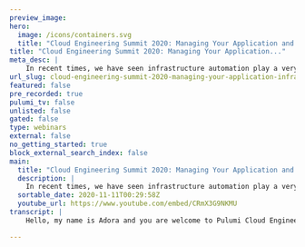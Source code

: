 ```yaml
---
preview_image:
hero:
  image: /icons/containers.svg
  title: "Cloud Engineering Summit 2020: Managing Your Application and Infrastructure in One CI/CD Pipeline"
title: "Cloud Engineering Summit 2020: Managing Your Application..."
meta_desc: |
    In recent times, we have seen infrastructure automation play a very important role in building and shipping world class applications fast. We have ...
url_slug: cloud-engineering-summit-2020-managing-your-application-infrastructure-one-cicd-pipeline
featured: false
pre_recorded: true
pulumi_tv: false
unlisted: false
gated: false
type: webinars
external: false
no_getting_started: true
block_external_search_index: false
main:
  title: "Cloud Engineering Summit 2020: Managing Your Application and Infrastructure in One CI/CD Pipeline"
  description: |
    In recent times, we have seen infrastructure automation play a very important role in building and shipping world class applications fast. We have seen how tools like Docker, Ansible, Puppet & Terraform can be used to automate infrastructure deployments.  In this session, Adora Nwodo talks about the concepts of Infrastructure as code (IaC) and how you're able to treat your infrastructure deployment code the same way you treat your source code by being able to test, version and gracefully rollback your infrastructure deployment code.
  sortable_date: 2020-11-11T00:29:58Z
  youtube_url: https://www.youtube.com/embed/CRmX3G9NKMU
transcript: |
    Hello, my name is Adora and you are welcome to Pulumi Cloud Engineering Summit. I am very excited to be giving this talk today and in my talk, I would be taking you through how to manage your cloud applications and infrastructure deployment in one C IC pipeline. But before I go any further or dive into the main details of today's talk, I would want to quickly introduce myself. So as I said, at the beginning of the talk, my name is Adora and I am a software engineer at Microsoft mixed Reality. Um And I am a tech content creator as Adora Hack. I create a lot of youtube videos for developers and I write articles as well. I'm the co-founder of on stack, which is a community for developers to learn stuff hands on. So we organize meetups where we mostly do workshops as opposed to anything else. I'm also on the advisory board for Vrar Nigeria, which is the Nigerian chapter for the Vrar Global Association. And in a way, I guess this kind of makes sense because I am somebody that works in mixed reality and somebody that is really enthusiastic about extended reality and what we can do as people that live in this world with that technology. So before anything straight, you know, let's just go, let's just take a trip down memory lane, um seeing what's currently, you know, happening now and how I see has made a lot of things easier in terms of, you know, how we are able to manage our infrastructure. Sometimes we need to think back to where we came from to sort of appreciate where we currently are, you know, today and just looking at what it was in the past for people that were trying to do infrastructure deployment or just even somehow create infrastructure for what ever applications or services, whatever it is that they were trying to build in the past, it was a very tedious and error prone process and I explain why. So I go to a today and I choose to create a resource group, I choose to create an app service plan and then I go ahead and create a key as well. I go ahead and um create a static web app as well. I go ahead and create multiple resources that I need to bring my websites to life, right? And as I'm creating these resources, I'm documenting them somehow but maybe some somewhere in the middle of my entire devops process, I have a life size or something goes wrong and I have to quickly make some kind of configuration change to the particular environments that had the problem. But somehow I forgot to, for whatever reason, documents that change or anything like that. And now the state of the environments that I made that quick fix in and all my other environments will be different. And if I want to now create an entirely new environment, I will be creating of the knowledge that I already have of the thing that was probably documented that if it was actually even documented at all, and it's very difficult to maintain states across, you know, your different environments when you're trying to do deployment in steps. So you can, so if you have like a development environment, you have a staging environment and you have a production environment, you can't confidently say that your staging environment or mirrors your production environment or vice versa because in that moment, you're not sure anymore because of individual tweaks you've made here and they just to get something to work and you weren't maybe for some reason able to document or skipped your mind or you just wasn't even one of those things, right? Isc gives us, you know, version control ISC allows us to deploy our things incrementally. And because talking about Pulumi, it gives us a way to actually apply a setting design pattern to whatever infrastructure definition thing we want to do. Because with Pulumi, you're going to be using regular programming languages and then you can decide, OK, I want to create for different regions. I want it to be represented in this particular way. So as I'm going to be designing my cloud application, as I'm going to be designing my service, as I'm going to be designing that app, I can also be thinking about ways to actually also design my infrastructure code thing if that makes sense. And I, like I said, I think Pulumi is amazing because it gives us the ability to create our infrastructure with familiar programming languages. And you can see this storage account over here. So this is Pulumi with type scripts. And during the course of this whole talk, I will be using typescripts as a reference. But with Pulumi, you can actually use a bunch of other programming languages. You can use C# you can use Python, you can use dot net and so many more amazing programming languages. So in this particular slide, we can see the typescript definition of a storage account. So I want to use Pulumi to create a storage account with, I want to use Pulumi typescript to create a storage account resource. And this is how I go ahead to unit do that. Now that I've given an overview on what Pulumi is and what Pulumi can sort of like do for us. I try not to go too deep into that because that's not what this talk is really focused on. But now I've given a brief overview on that. I am going straight into the next part of this talk which is integrating Pulumi as part of our deployment process. And there are two scenarios. So I'm going to be stating each scenario and possible implementations for those scenarios. So the first scenario is you know, separating infrastructure deployment from our social school deployment. So for whatever reason, and this is not what this talk is focused on because like I said at the beginning of this talk, this talk is focused on being able to deploy our cloud applications and our infrastructure side by side in one C I CD pipeline. So this is a valid scenario for integrating Pulumi as part of our deployment process. And I just want to touch on you before I move on to the next thing which is the scenario that we actually care about in this context. So the first scenario is separating infrastructure deployment from our source code deployment. And there are basically two ways to do that and you might want to do this thing for whatever reason at all. The first way is having multiple reports. And then you could have like one report for where all your infrastructure code would be. And then you could have another report for where all your application source code would be. Basically the second scenario is having your source and your infrastructure code in the same report, but having multiple pipelines for those things. And depending on whatever conditions you set the multiple pipelines will get triggered on different occasions. So it could be that you only want to trigger the pipeline that does the infrastructure deployment. When you actually edit code in the infrastructure directory. Every other time you want to run the pipeline that does the source deployment or you can decide however whatever condition that would make you want to have multiple pipelines and trigger them on, on different locations. This is also a second scenario where you can, you know, separate your infrastructure deployment from your source code deployment. And then the second scenario, which is the one we are interested in in today's talk is deploying infrastructure and source code changes simultaneously. Now, in this scenario, there are two ways to implement it. So the first way to implement this is by deploying your infrastructure with Pulumi tasks and your source code with some custom YA templates that you can write yourself. The second scenario would be deploying your infrastructure and your source code with custom Pulumi templates. So we're going to talk about using Pulumi tasks in an Azure pipeline and you can do well, you can do most of all these things regardless of whatever tool that you are using, right. So if you are using github, for example, if you are using Azure devos, for example, if you're using anything at all, if you're using circle ci I, you can do all these things, you can do all these things with Pulumi as well. But for this talk, I'm basically talking about Azure because that's what I'm more familiar with. So using Pulumi task and Azure pipeline, um Pulumi tasks would help you, you know, handle all the things that you need to do before you actually run the Pulumi command. So all the setting up installing of the Pulumi cli and all the things that you need and then all you need to do basically is call, is use that Pulumi task and specify the command you want to call along with other important things like your Pulumi access to kin for authentication. So we can see these two codes depend side by side. One is code for defining a function app resource in Pulumi using typescript. And the other is using Pulumi tasks. What we would actually need to write to be able to run these Pulumi thing in Azure pipelines. So as we can see, we have a function app and we've given it the name, my function app, we have specified the app service plan, the location, our resource group and the things that we need in this function app resource, if we want to deploy this function app resource to some Azure subscription, so that we can, you know, actually deploy an Azure function there. And we can run the code and all of that, we will be writing some ya and we'll be writing some Pulumi tasks. So I have two Pulumi tasks here because I want to run two different Pulumi commands. So I've created a Pulumi task that does a preview for me. A preview on all my resources is just to be able to compare the current Pulumi State with what I want to do to decide. OK, how many things do I want to update? How many things do I want to create? How many things am I deleting and what is actually going to get replaced just to identify how the state is going to be different. So I just want to be able to see what it looks like. And if it's all good, then go ahead and run a Pulumi up and Pulumi up is actually what upgrade my Pulumi state to what I have currently specified that I want my new state to be in. So if I had do a stuff running before and I don't feel like using do anymore and I want to switch to a serverless architecture, I can remove all the do things and then switch to using a function app in an app service plan and have all those things going for me. So Pulumi compares that state and does all of that for me. So I would do a Pulumi preview and do a Pulumi up. However, if you look at these scripts properly, all that happens here is the infrastructure updates. It doesn't in any way actually update my source code. And when I started this talk, I talked about deploying our infrastructure and source code side by side in one C IC pipeline. So this is not what we need. However, this next thing is closer to what we need, which is after running my Pulumi preview and my Pulumi up, I can go ahead to run a custom YA template that goes to deploy my function to my new Pulumi resource in Azure for me. And as we can see here, that's what's currently happening on the last line. And as we can see here, the names of the function apps are the same. So the function app name in my code is the same name in the pipeline. So that when I say, OK, I'm creating this template to go and deploy this function. For me, it goes to deploy the function to this particular functions resource to this particular function app. So alright, this is the first implementation for our scenario that I talked about initially, which is deploying our Infra with Pulumi tasks and deploying our soft with custom templates. Now there's a second way to actually do this, which is the way that I prefer. The second way to do this is using custom Pulumi scripts in an Azure pipeline. So as opposed to using the Pulumi tasks themselves, you can customize things to how you know you want them to be. And now let's take a look at how that works. I'm going to be talking about this in the context of a function app. But if you are doing do and you're doing do a containers. This also applies as well. But I'm going to be using, I'm going to be saying this in the context of a function app because I feel it's a lot faster to get by. So Pulumi has something called an archive function app that allows you deploy a function archive alongside the function app, Azure resource when you are running Pulumi up. So as opposed to just creating an Azure function app, creating that resource, if you use an archive function app, and you specify the path to a deployment archive to an actual function, it will also deploy that function for you in one step. So you don't have to do too much. So what this means that in like unlike the previous scenario, our Infra and our source code gets deployed in one step in one task at once, you don't have to actually do two things. You don't have to create a Pulumi task and then go ahead to call a custom template that does that all these things could be done in one step. So here I have my code for an archive function app. We can see that um I it's a little bit different from what I had before with just the um normal function app resource because now I am adding something called a deployment archive. I want to specify the path to the actual Azure function that I want Pulumi to help me deploy it to my Azure function app resource I have, I want to have built that function and I want to have a path to that function and I want to pass that path to Pulumi so that Pulumi can help me deploy whatever is in that path to my Azure function app. That's just basically what it is. And for me to go even further, I want to show you two different files and I want to show you why these two different files are important. So we have the Pulumi config. So depending on how many Pulumi stacks you have, you would have multiple config. So now I have a stack, I call it the test stack. And your config are you can use your config to specify things that you want to be different across your different stacks across your different environment. It could be that OK. You want your, for example, the location, that's one thing that we can use. In this case, let's say, OK, you want your test stack to be deployed to West Europe, you want your staging to be deployed to like a West US two and then you want your production to be deployed to like a France central. In that kind of scenario, it's always easy to specify those details that are stack related, that are environments related in your Pulumi stack. And because of that I have chosen because even in the pipeline, I will be able to update my Pulumi stack config by running this command. Pulumi config sets whatever the config name is and the config value I will be able to perform these updates in the pipeline. And I'm trying to run away from scenarios where I have to had code a deployment path. Because what if things change? And for whatever reason my function app does not build to that specific path anymore that I deploy something empty to my function app. And I think that my function app is there when it's actually not there. So I want to be able to automate this whole process from the beginning to the end, I don't have to have code at all. So we're going to be paying attention to the Pulumi conflict to the Pulumi conflict. And we're also going to be paying attention to the command that will help us set our archive path. If we go back to the source code, we can see that we have created an instance of the Pulumi conflict so that we have access. So that's in the code and we can now get config values from our config. So in this case, in the code, I will be able to get deployment archive, config values and I can do whatever I want with it. So that means that when I set the value for my function deployment archive in the pipeline, and I run a Pulumi up and Pulumi is going through my code and doing all of all the things that it does to deploy infrastructure for me. What's going to happen is and because I ran that command, my config got updated and when Pulumi gets to my code and sees that it requires the deployment archive config value for my config, it goes to fetch that. And because it's already there, it fetches that path, puts that path in my archive function app. And the web plum is helping me create that archive function app. It creates it, it fetches the built function from the path that I've specified from my archive. And it goes ahead to deploy whatever is in that path to my function app itself sounds amazing, right? So when we run the command, as we can see already the the configure set as we can see this. Now, let's get to Azure pipelines. So this is what the pipeline would look like. Instead of running a ploy task, I'm going to be running these scripts and I've broken the script down into two different shell scripts. So I have a script to do set just in case I want to do the same set up somewhere else so that I follow the programming rules that say um don't repeat yourself. And I've broken these scripts down into two things. One that actually does all the setting up and the other one that does the Pulumi cli related things for me. And like I said, initially, depending on where your Pulumi, you can decide to be using Pulumi cloud. And if you're using Pulumi cloud, then you'd have to pass on your access token to do authentication. But if you are using your own cloud, like you have your own storage account and your own storage blob, you need to pass in like your arm client secret, your subscription ID, your arm client id, and your arm tenant ID. Because this thing today that I'm talking about in the pipeline currently works with service principal authentication. So you need service principal authentication to do what I'm saying that Pulumi can do for you in the pipeline today. So let's look at our script for setting up. So what we're going to be doing is downloading Pulumi logging into Pulumi and downloading new Js for our setup. So when it's time to run the Pulumi Cli script, then it's important to add the Pulumi the path to the Pulumi executable to our path environment variable. It's very important. So when we try to run the Pulumi command, you can pick it up and run. So the first thing we want to do is to switch to our Pulumi path, the path where our Pulumi project is and in this case, it is the in Infra path. So I'm going to switch to Infra, right? And then after doing that, I want to install M PM and I want to build my Pulumi typescript project. If that is necessary. Once I'm done doing that, I want to select my stack that I'm in. And in this case, I'm using a test stack. So I go ahead and I run Pulumi stack select test. And after doing that, I can set my deployment archive config value, I go ahead and I set that config value to the archive path that I had already built. You know, because initially I talked about this before we get to the Pulumi path, there will be a chance that the function that we actually have, we would have built, it would have tested it. We would have published artifacts, we would have done all of that. So we published the artifacts with a particular path. And that is the path that we want because once we specify that path to Pulumi, Pulumi goes to deploy and that path to our function. So I'm going to do a Pulumi config set deployment archive and I'm going to put that path right there and I'm passing it into this script, right? I'm passing the path into this script so that it's dynamic and I don't have to hard code this path at any time. And after doing this, I also run a Pulumi config get just in case for whatever reason, my path wasn't set so that it feels early on. And I know just so that I don't go through that whole process of trying to run the Pulumi up and then it doesn't deploy anything. And I go to my app to my function app. And I see that my function is empty and I wonder why for a few hours, I don't want to get into that debugging rabbit hole. So, and I just want to put this out there just to be sure that it actually sets before I move on. And after I have done the important things, which is after I have set up after I have switched my stack and after I have set my deployment archive, I can go ahead and just run my Pulumi up. And what's going to happen is Pulumi is going to create my Azure function app resource for me. Pulumi is going to deploy the code in the path that I specified to the Azure function app for me and I did not have to do it in more than one step. So on that note, we've seen how we can be able to use Pulumi to deploy both our infrastructure and our source code in one step. And like I said earlier on this works beyond functions, right? I talked about the archive function now because it's a lot easier, but I've also done this with do as well. So I know for a fact that this actually works. All you need to do is update the container registry and and when you Pulumi or Pulumi goes ahead to redeploy the thing for you. So in this case where we were updating our deployment archive path for functions, if you are doing some kind of do a or coti related things, you would probably need to update your container registry as well. And it's the same effect. It goes ahead to redeploy, it checks the current state and if there's any change at all, it redeploys the thing for you. So now you might be wondering if Pulumi is able to do this for me? Me, what happens next time when I did not make any changes to my infrastructure, but I have updated my code and because I have updated my code, I want to obviously deploy the updated code to Pulumi. Like I said, states, the new pass in your archive function app is not going to be the same as the pass that you had before because once you do like ac slash archive slash path two slash at least something will be different even if it's just the build ID of the function. And because of that Pulumi takes that up and goes ahead to redeploy that function to that function app for you every time. So because the state is different from when you did it yesterday at 4 p.m. and now that you want to do it again today at 2 p.m. Pulumi says that the current states and the new proposed states are not the same because the path to the archives are not the same, right? So Pulumi goes ahead to redeploy that function on your behalf and Pulumi does that every time So you, so you would it will never be the case of because you did not update your infrastructure code. You are not going to get your updated source code. So far as every time you run the pipeline, you build the code. If that happens, then Pulumi would always help you redeploy that built code to your function or to the container or whatever it is that you need, depending on how many times you do it. So, on this note, I, like I said earlier, we can now use Pulumi to deploy our Infra and our source code in one step. And that makes me really excited. Hi, Ted. Thank you so much for sticking around and watching my talk. Um, like I said, I'm, I'm really honored to be giving this talk and I'm glad that I gave this talk and on that note. Thank you and bye.

---
```

